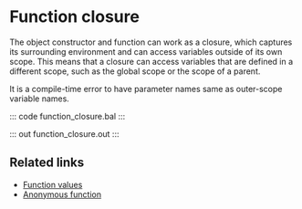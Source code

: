 # Function closure

The object constructor and function can work as a closure, which captures its surrounding environment and can access variables outside of its own scope. This means that a closure can access variables that are defined in a different scope, such as the global scope or the scope of a parent.

It is a compile-time error to have parameter names same as outer-scope variable names.

::: code function_closure.bal :::

::: out function_closure.out :::

## Related links
- [Function values](/learn/by-example/function-values/)
- [Anonymous function](/learn/by-example/anonymous-function/)
